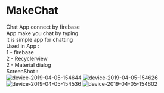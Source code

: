 # MakeChat
Chat App connect by firebase </br>
App make you chat by typing </br>
it is simple app for chatting </br>
Used in App : </br>
1 - firebase </br>
2 - Recyclerview </br>
2 - Material dialog </br>
ScreenShot : </br>
![device-2019-04-05-154644](https://user-images.githubusercontent.com/12888482/55632325-5dc16600-57ba-11e9-92f6-112fc5837722.png)
![device-2019-04-05-154626](https://user-images.githubusercontent.com/12888482/55632463-a7aa4c00-57ba-11e9-94d1-83bcb21a8287.png)
![device-2019-04-05-154536](https://user-images.githubusercontent.com/12888482/55632475-af69f080-57ba-11e9-85ed-12d9eb050d47.png)
![device-2019-04-05-154602](https://user-images.githubusercontent.com/12888482/55632510-c1e42a00-57ba-11e9-9c1c-852bdfc916e6.png)

